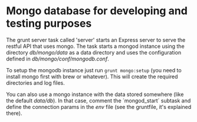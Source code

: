 # Mongo database for developing and testing purposes

The grunt server task called 'server' starts an Express server to serve the restful API that uses mongo.
The task starts a mongod instance using the directory *db/mongo/data* as a data directory and uses the configuration defined in *db/mongo/conf/mongodb.conf*.

To setup the mongodb instance just run `grunt mongo:setup` (you need to install mongo first with brew or whatever). This will create the required directories and log files.

You can also use a mongo instance with the data stored somewhere (like the default *data/db*). In that case, comment the ´mongod_start´ subtask and define the connection params in the *env* file (see the gruntfile, it's explained there).
